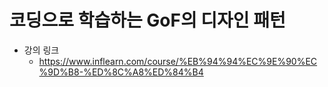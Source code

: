 # 코딩으로 학습하는 GoF의 디자인 패턴

- 강의 링크
    - https://www.inflearn.com/course/%EB%94%94%EC%9E%90%EC%9D%B8-%ED%8C%A8%ED%84%B4